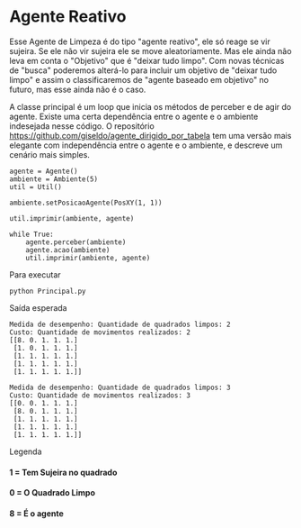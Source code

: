 # Agente Reativo


Esse Agente de Limpeza é do tipo "agente reativo", ele só reage se vir sujeira. Se ele não vir sujeira ele se move aleatoriamente. Mas ele ainda não leva em conta o "Objetivo" que é "deixar tudo limpo". Com novas técnicas de "busca" poderemos alterá-lo para incluir um objetivo de "deixar tudo limpo" e assim o classificaremos de "agente baseado em objetivo" no futuro, mas esse ainda não é o caso.

A classe principal é um loop que inicia os métodos de perceber e de agir do agente. Existe uma certa dependência entre o agente e o ambiente indesejada nesse código. O repositório https://github.com/giseldo/agente_dirigido_por_tabela tem uma versão mais elegante com independência entre o agente e o ambiente, e descreve um cenário mais simples. 

```
agente = Agente()
ambiente = Ambiente(5)
util = Util()

ambiente.setPosicaoAgente(PosXY(1, 1))

util.imprimir(ambiente, agente)

while True:
    agente.perceber(ambiente)
    agente.acao(ambiente)
    util.imprimir(ambiente, agente)
```

Para executar

```
python Principal.py
```

Saída esperada

```
Medida de desempenho: Quantidade de quadrados limpos: 2
Custo: Quantidade de movimentos realizados: 2
[[8. 0. 1. 1. 1.]
 [1. 0. 1. 1. 1.]
 [1. 1. 1. 1. 1.]
 [1. 1. 1. 1. 1.]
 [1. 1. 1. 1. 1.]]
 
Medida de desempenho: Quantidade de quadrados limpos: 3
Custo: Quantidade de movimentos realizados: 3
[[0. 0. 1. 1. 1.]
 [8. 0. 1. 1. 1.]
 [1. 1. 1. 1. 1.]
 [1. 1. 1. 1. 1.]
 [1. 1. 1. 1. 1.]]
```
Legenda
#### 1 = Tem Sujeira no quadrado
#### 0 = O Quadrado Limpo
#### 8 = É o agente
